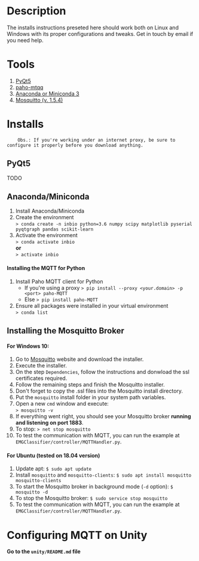 # Description

The installs instructions preseted here should work both on Linux and Windows with its proper configurations and tweaks. Get in touch by email if you need help. 

# Tools
1. [PyQt5](https://pypi.org/project/PyQt5/)
1. [paho-mtqq](https://www.eclipse.org/paho/clients/python/)
1. [Anaconda or Miniconda 3](https://conda.io/miniconda.html)
1. [Mosquitto (v. 1.5.4)](https://mosquitto.org/download/)

# Installs
        Obs.: If you're working under an internet proxy, be sure to configure it properly before you download anything.

## PyQt5
TODO

## Anaconda/Miniconda

1. Install Anaconda/Miniconda
1. Create the environment  
    `> conda create -n inbio python=3.6 numpy scipy matplotlib pyserial pyqtgraph pandas scikit-learn` 
1. Activate the environment  
    `> conda activate inbio`  
    **or**  
    `> activate inbio` 

#### Installing the MQTT for Python

1. Install Paho MQTT client for Python 
    - If you're using a proxy
        `> pip install --proxy <your.domain> -p <port> paho-MQTT`
    - Else
        `> pip install paho-MQTT`
1. Ensure all packages were installed in your virtual environment  
    `> conda list`

## Installing the Mosquitto Broker

#### For Windows 10:

1. Go to [Mosquitto](https://mosquitto.org/download/) website and download the installer.
1. Execute the installer.
1. On the step `Dependencies`, follow the instructions and donwload the ssl certificates required.
1. Follow the remaining steps and finish the Mosquitto installer.
1. Don't forget to copy the .ssl files into the Mosquitto install directory.
1. Put the `mosquitto` install folder in your system path variables.
1. Open a new `cmd` window and execute:  
        `> mosquitto -v`
1. If everything went right, you should see your Mosquitto broker **running and listening on port 1883**.
1. To stop:
        `> net stop mosquitto`
1. To test the communication with MQTT, you can run the example at `EMGClassifier/controller/MQTTHandler.py`.

#### For Ubuntu (tested on 18.04 version)

1. Update apt:
        `$ sudo apt update`
1. Install `mosquitto` and `mosquitto-clients`:
        `$ sudo apt install mosquitto mosquitto-clients`
1. To start the Mosquitto broker in background mode (`-d` option):
        `$ mosquitto -d`
1. To stop the Mosquitto broker:
        `$ sudo service stop mosquitto`
1. To test the communication with MQTT, you can run the example at `EMGClassifier/controller/MQTTHandler.py`.

# Configuring MQTT on Unity

**Go to the `unity/README.md` file**


